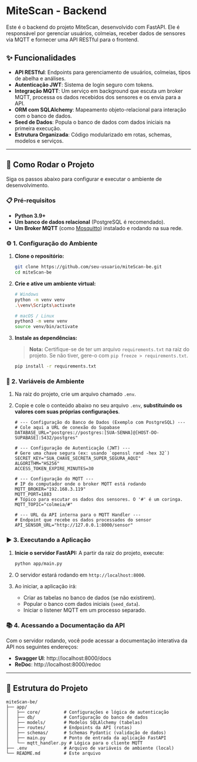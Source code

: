 # MiteScan - Backend

Este é o backend do projeto MiteScan, desenvolvido com FastAPI. Ele é responsável por gerenciar usuários, colmeias, receber dados de sensores via MQTT e fornecer uma API RESTful para o frontend.

## ✨ Funcionalidades

- **API RESTful**: Endpoints para gerenciamento de usuários, colmeias, tipos de abelha e análises.
- **Autenticação JWT**: Sistema de login seguro com tokens.
- **Integração MQTT**: Um serviço em background que escuta um broker MQTT, processa os dados recebidos dos sensores e os envia para a API.
- **ORM com SQLAlchemy**: Mapeamento objeto-relacional para interação com o banco de dados.
- **Seed de Dados**: Popula o banco de dados com dados iniciais na primeira execução.
- **Estrutura Organizada**: Código modularizado em rotas, schemas, modelos e serviços.

---

## 🚀 Como Rodar o Projeto

Siga os passos abaixo para configurar e executar o ambiente de desenvolvimento.

### 📋 Pré-requisitos

- **Python 3.9+**
- **Um banco de dados relacional** (PostgreSQL é recomendado).
- **Um Broker MQTT** (como [Mosquitto](https://mosquitto.org/download/)) instalado e rodando na sua rede.

### ⚙️ 1. Configuração do Ambiente

1.  **Clone o repositório:**
    ```bash
    git clone https://github.com/seu-usuario/miteScan-be.git
    cd miteScan-be
    ```

2.  **Crie e ative um ambiente virtual:**
    ```bash
    # Windows
    python -m venv venv
    .\venv\Scripts\activate

    # macOS / Linux
    python3 -m venv venv
    source venv/bin/activate
    ```

3.  **Instale as dependências:**
    > **Nota:** Certifique-se de ter um arquivo `requirements.txt` na raiz do projeto. Se não tiver, gere-o com `pip freeze > requirements.txt`.
    ```bash
    pip install -r requirements.txt
    ```

### 🔑 2. Variáveis de Ambiente

1.  Na raiz do projeto, crie um arquivo chamado `.env`.

2.  Copie e cole o conteúdo abaixo no seu arquivo `.env`, **substituindo os valores com suas próprias configurações**.

    ```env
    # --- Configuração do Banco de Dados (Exemplo com PostgreSQL) ---
    # Cole aqui a URL de conexão do Supabase
    DATABASE_URL="postgres://postgres:[SUA-SENHA]@[HOST-DO-SUPABASE]:5432/postgres"

    # --- Configuração de Autenticação (JWT) ---
    # Gere uma chave segura (ex: usando `openssl rand -hex 32`)
    SECRET_KEY="SUA_CHAVE_SECRETA_SUPER_SEGURA_AQUI"
    ALGORITHM="HS256"
    ACCESS_TOKEN_EXPIRE_MINUTES=30

    # --- Configuração do MQTT ---
    # IP do computador onde o broker MQTT está rodando
    MQTT_BROKER="192.168.3.119"
    MQTT_PORT=1883
    # Tópico para escutar os dados dos sensores. O '#' é um coringa.
    MQTT_TOPIC="colmeia/#"

    # --- URL da API interna para o MQTT Handler ---
    # Endpoint que recebe os dados processados do sensor
    API_SENSOR_URL="http://127.0.0.1:8000/sensor"
    ```

### ▶️ 3. Executando a Aplicação

1.  **Inicie o servidor FastAPI:**
    A partir da raiz do projeto, execute:
    ```bash
    python app/main.py
    ```

2.  O servidor estará rodando em `http://localhost:8000`.

3.  Ao iniciar, a aplicação irá:
    - Criar as tabelas no banco de dados (se não existirem).
    - Popular o banco com dados iniciais (`seed_data`).
    - Iniciar o listener MQTT em um processo separado.

### 📚 4. Acessando a Documentação da API

Com o servidor rodando, você pode acessar a documentação interativa da API nos seguintes endereços:

- **Swagger UI**: http://localhost:8000/docs
- **ReDoc**: http://localhost:8000/redoc

---

## 📁 Estrutura do Projeto

```
miteScan-be/
├── app/
│   ├── core/         # Configurações e lógica de autenticação
│   ├── db/           # Configuração do banco de dados
│   ├── models/       # Modelos SQLAlchemy (tabelas)
│   ├── routes/       # Endpoints da API (rotas)
│   ├── schemas/      # Schemas Pydantic (validação de dados)
│   ├── main.py       # Ponto de entrada da aplicação FastAPI
│   └── mqtt_handler.py # Lógica para o cliente MQTT
├── .env              # Arquivo de variáveis de ambiente (local)
└── README.md         # Este arquivo
```

